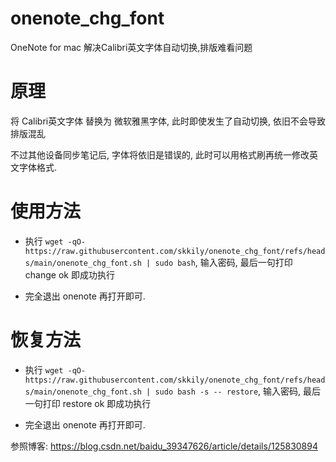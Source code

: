 # onenote_chg_font
OneNote for mac 解决Calibri英文字体自动切换,排版难看问题

# 原理

将 Calibri英文字体 替换为 微软雅黑字体, 此时即使发生了自动切换, 依旧不会导致排版混乱

不过其他设备同步笔记后, 字体将依旧是错误的, 此时可以用格式刷再统一修改英文字体格式.

# 使用方法

* 执行 `wget -qO- https://raw.githubusercontent.com/skkily/onenote_chg_font/refs/heads/main/onenote_chg_font.sh | sudo bash`, 输入密码, 最后一句打印 change ok 即成功执行

* 完全退出 onenote 再打开即可.

# 恢复方法

* 执行 `wget -qO- https://raw.githubusercontent.com/skkily/onenote_chg_font/refs/heads/main/onenote_chg_font.sh | sudo bash -s -- restore`, 输入密码, 最后一句打印 restore ok 即成功执行

* 完全退出 onenote 再打开即可.

参照博客: https://blog.csdn.net/baidu_39347626/article/details/125830894
